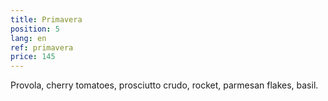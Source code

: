 ```yaml
---
title: Primavera
position: 5
lang: en
ref: primavera
price: 145
---
```


Provola, cherry tomatoes, prosciutto crudo, rocket, parmesan flakes, basil.
